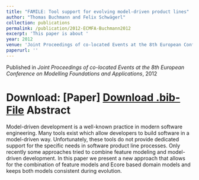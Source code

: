 ```yaml
---
title: "FAMILE: Tool support for evolving model-driven product lines"
author: "Thomas Buchmann and Felix Schwägerl"
collection: publications
permalink: /publication/2012-ECMFA-Buchmann2012
excerpt: 'This paper is about '
year: 2012
venue: 'Joint Proceedings of co-located Events at the 8th European Conference on Modelling Foundations and Applications'
paperurl: ''
---
```


Published in *Joint Proceedings of co-located Events at the 8th European Conference on Modelling Foundations and Applications*, 2012

Download: [Paper]
[Download .bib-File](http://tbuchmann.github.io/files/ECMFA-Buchmann2012.bib)
Abstract
=====

Model-driven development is a well-known practice in modern software engineering. Many tools exist which allow developers to build software in a model-driven way. Unfortunately, these tools do not provide dedicated support for the specific needs in software product line processes. Only recently some approaches tried to combine feature modeling and model-driven development. In this paper we present a new approach that allows for the combination of feature models and Ecore based domain models and keeps both models consistent during evolution.